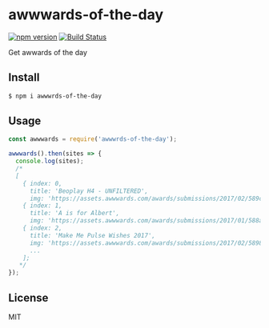 # awwwards-of-the-day

[![npm version](https://badge.fury.io/js/awwwards-of-the-day.svg)](https://badge.fury.io/js/awwwards-of-the-day)
[![Build Status](https://travis-ci.org/shgtkshruch/awwwards-of-the-day.svg?branch=master)](https://travis-ci.org/shgtkshruch/awwwards-of-the-day)

Get awwards of the day

## Install

```sh
$ npm i awwwrds-of-the-day
```

## Usage

```js
const awwwards = require('awwwrds-of-the-day');

awwwards().then(sites => {
  console.log(sites);
  /*
  [
    { index: 0,
      title: 'Beoplay H4 - UNFILTERED',
      img: 'https://assets.awwwards.com/awards/submissions/2017/02/589c419438eed.jpg' },
    { index: 1,
      title: 'A is for Albert',
      img: 'https://assets.awwwards.com/awards/submissions/2017/01/588a415536903.gif' },
    { index: 2,
      title: 'Make Me Pulse Wishes 2017',
      img: 'https://assets.awwwards.com/awards/submissions/2017/02/5898be3f5822e.jpg' },
      ...
    ];
   */
});
```

## License
MIT
